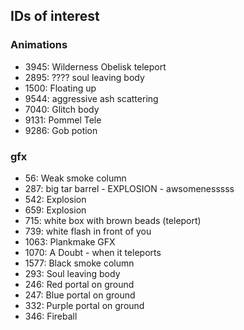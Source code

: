 ## IDs of interest

### Animations

- 3945: Wilderness Obelisk teleport
- 2895: ???? soul leaving body
- 1500: Floating up
- 9544: aggressive ash scattering
- 7040: Glitch body
- 9131: Pommel Tele
- 9286: Gob potion

### gfx

- 56: Weak smoke column
- 287: big tar barrel - EXPLOSION - awsomenesssss
- 542: Explosion
- 659: Explosion
- 715: white box with brown beads (teleport)
- 739: white flash in front of you
- 1063: Plankmake GFX
- 1070: A Doubt - when it teleports
- 1577: Black smoke column
- 293: Soul leaving body
- 246: Red portal on ground
- 247: Blue portal on ground
- 332: Purple portal on ground
- 346: Fireball